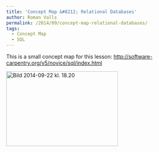 ```yaml
---
title: 'Concept Map &#8212; Relational Databases'
author: Roman Valls
permalink: /2014/09/concept-map-relational-databases/
tags:
  - Concept Map
  - SQL
---
```

This is a small concept map for this lesson: http://software-carpentry.org/v5/novice/sql/index.html

[<img class="alignnone size-medium wp-image-8908" alt="Bild 2014-09-22 kl. 18.20" src="http://teaching.software-carpentry.org/wp-content/uploads/2014/09/Bild-2014-09-22-kl.-18.20-300x200.jpg" width="300" height="200" />][1]

 [1]: http://teaching.software-carpentry.org/wp-content/uploads/2014/09/Bild-2014-09-22-kl.-18.20.jpg
